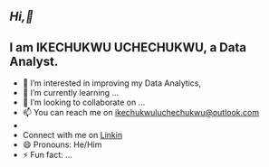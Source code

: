 *Hi,👋*
-
I am IKECHUKWU UCHECHUKWU, **a Data Analyst.**
-
- 👀 I’m interested in improving my Data Analytics,  
- 🌱 I’m currently learning ...
- 💞️ I’m looking to collaborate on ...
- 📫 You can reach me on ikechukwuluchechukwu@outlook.com
-
- Connect with me on [Linkin](www.linkedin.com/in/ikechukwu-uchechukwu-420510332)
- 😄 Pronouns: He/Him
- ⚡ Fun fact: ...
